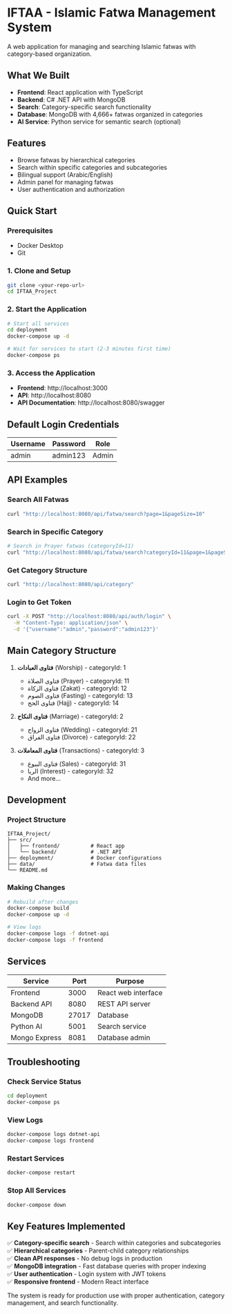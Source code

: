 # IFTAA - Islamic Fatwa Management System

A web application for managing and searching Islamic fatwas with category-based organization.

## What We Built

- **Frontend**: React application with TypeScript
- **Backend**: C# .NET API with MongoDB
- **Search**: Category-specific search functionality 
- **Database**: MongoDB with 4,666+ fatwas organized in categories
- **AI Service**: Python service for semantic search (optional)

## Features

- Browse fatwas by hierarchical categories
- Search within specific categories and subcategories
- Bilingual support (Arabic/English)
- Admin panel for managing fatwas
- User authentication and authorization

## Quick Start

### Prerequisites
- Docker Desktop
- Git

### 1. Clone and Setup
```bash
git clone <your-repo-url>
cd IFTAA_Project
```

### 2. Start the Application
```bash
# Start all services
cd deployment
docker-compose up -d

# Wait for services to start (2-3 minutes first time)
docker-compose ps
```

### 3. Access the Application
- **Frontend**: http://localhost:3000
- **API**: http://localhost:8080
- **API Documentation**: http://localhost:8080/swagger

## Default Login Credentials

| Username | Password | Role |
|----------|----------|------|
| admin | admin123 | Admin |

## API Examples

### Search All Fatwas
```bash
curl "http://localhost:8080/api/fatwa/search?page=1&pageSize=10"
```

### Search in Specific Category
```bash
# Search in Prayer fatwas (categoryId=11)
curl "http://localhost:8080/api/fatwa/search?categoryId=11&page=1&pageSize=10"
```

### Get Category Structure
```bash
curl "http://localhost:8080/api/category"
```

### Login to Get Token
```bash
curl -X POST "http://localhost:8080/api/auth/login" \
  -H "Content-Type: application/json" \
  -d '{"username":"admin","password":"admin123"}'
```

## Main Category Structure

1. **فتاوى العبادات** (Worship) - categoryId: 1
   - فتاوى الصلاة (Prayer) - categoryId: 11
   - فتاوى الزكاة (Zakat) - categoryId: 12
   - فتاوى الصوم (Fasting) - categoryId: 13
   - فتاوى الحج (Hajj) - categoryId: 14

2. **فتاوى النكاح** (Marriage) - categoryId: 2
   - فتاوى الزواج (Wedding) - categoryId: 21
   - فتاوى الفراق (Divorce) - categoryId: 22

3. **فتاوى المعاملات** (Transactions) - categoryId: 3
   - فتاوى البيوع (Sales) - categoryId: 31
   - الربا (Interest) - categoryId: 32
   - And more...

## Development

### Project Structure
```
IFTAA_Project/
├── src/
│   ├── frontend/          # React app
│   └── backend/           # .NET API
├── deployment/            # Docker configurations
├── data/                  # Fatwa data files
└── README.md
```

### Making Changes
```bash
# Rebuild after changes
docker-compose build
docker-compose up -d

# View logs
docker-compose logs -f dotnet-api
docker-compose logs -f frontend
```

## Services

| Service | Port | Purpose |
|---------|------|---------|
| Frontend | 3000 | React web interface |
| Backend API | 8080 | REST API server |
| MongoDB | 27017 | Database |
| Python AI | 5001 | Search service |
| Mongo Express | 8081 | Database admin |

## Troubleshooting

### Check Service Status
```bash
cd deployment
docker-compose ps
```

### View Logs
```bash
docker-compose logs dotnet-api
docker-compose logs frontend
```

### Restart Services
```bash
docker-compose restart
```

### Stop All Services
```bash
docker-compose down
```

## Key Features Implemented

✅ **Category-specific search** - Search within categories and subcategories  
✅ **Hierarchical categories** - Parent-child category relationships  
✅ **Clean API responses** - No debug logs in production  
✅ **MongoDB integration** - Fast database queries with proper indexing  
✅ **User authentication** - Login system with JWT tokens  
✅ **Responsive frontend** - Modern React interface  

The system is ready for production use with proper authentication, category management, and search functionality.